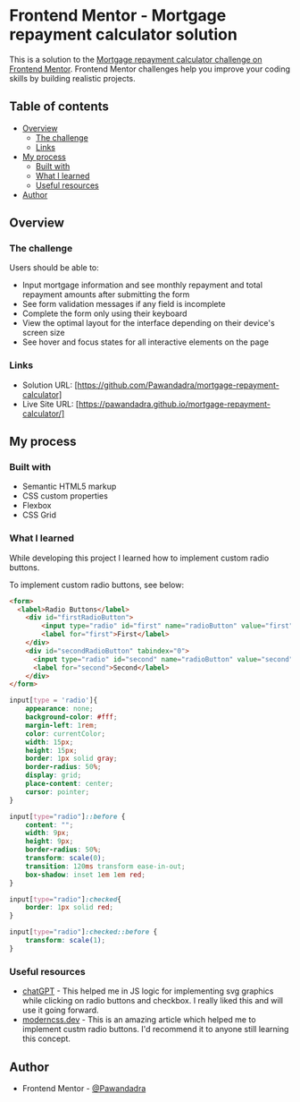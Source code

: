 # Frontend Mentor - Mortgage repayment calculator solution

This is a solution to the [Mortgage repayment calculator challenge on Frontend Mentor](https://www.frontendmentor.io/challenges/mortgage-repayment-calculator-Galx1LXK73). Frontend Mentor challenges help you improve your coding skills by building realistic projects. 

## Table of contents

- [Overview](#overview)
  - [The challenge](#the-challenge)
  - [Links](#links)
- [My process](#my-process)
  - [Built with](#built-with)
  - [What I learned](#what-i-learned)
  - [Useful resources](#useful-resources)
- [Author](#author)


## Overview

### The challenge

Users should be able to:

- Input mortgage information and see monthly repayment and total repayment amounts after submitting the form
- See form validation messages if any field is incomplete
- Complete the form only using their keyboard
- View the optimal layout for the interface depending on their device's screen size
- See hover and focus states for all interactive elements on the page

### Links

- Solution URL: [https://github.com/Pawandadra/mortgage-repayment-calculator]
- Live Site URL: [https://pawandadra.github.io/mortgage-repayment-calculator/]

## My process

### Built with

- Semantic HTML5 markup
- CSS custom properties
- Flexbox
- CSS Grid

### What I learned

While developing this project I learned how to implement custom radio buttons.

To implement custom radio buttons, see below:

```html
<form>
  <label>Radio Buttons</label>
    <div id="firstRadioButton">
        <input type="radio" id="first" name="radioButton" value="first">
        <label for="first">First</label>
    </div>
    <div id="secondRadioButton" tabindex="0">
      <input type="radio" id="second" name="radioButton" value="second">
      <label for="second">Second</label>
    </div>
</form>
```
```css
input[type = 'radio']{
    appearance: none;
    background-color: #fff;
    margin-left: 1rem;
    color: currentColor;
    width: 15px;
    height: 15px;
    border: 1px solid gray;
    border-radius: 50%;
    display: grid;
    place-content: center;
    cursor: pointer;
}

input[type="radio"]::before {
    content: "";
    width: 9px;
    height: 9px;
    border-radius: 50%;
    transform: scale(0);
    transition: 120ms transform ease-in-out;
    box-shadow: inset 1em 1em red;
}

input[type="radio"]:checked{
    border: 1px solid red;
}

input[type="radio"]:checked::before {
    transform: scale(1);
}
```


### Useful resources

- [chatGPT](https://chatgpt.com/) - This helped me in JS logic for implementing svg graphics while clicking on radio buttons and checkbox. I really liked this and will use it going forward.
- [moderncss.dev](https://moderncss.dev/pure-css-custom-styled-radio-buttons/) - This is an amazing article which helped me to implement custm radio buttons. I'd recommend it to anyone still learning this concept.

## Author

- Frontend Mentor - [@Pawandadra](https://www.frontendmentor.io/profile/Pawandadra)
